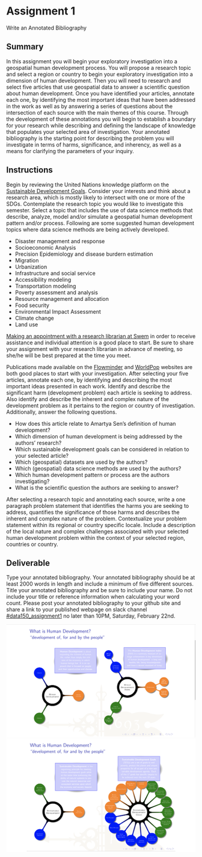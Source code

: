 # Assignment 1
Write an Annotated Bibliography

## Summary
In this assignment you will begin your exploratory investigation into a geospatial human development process.  You will propose a research topic and select a region or country to begin your exploratory investigation into a dimension of human development.  Then you will need to research and select five articles that use geospatial data to answer a scientific question about human development. Once you have identified your articles, annotate each one, by identifying the most important ideas that have been addressed in the work as well as by answering a series of questions about the intersection of each source with the main themes of this course.  Through the development of these annotations you will begin to establish a boundary for your research while describing and defining the landscape of knowledge that populates your selected area of investigation. Your annotated bibliography is the starting point for describing the problem you will investigate in terms of harms, significance, and inherency, as well as a means for clarifying the parameters of your inquiry.

## Instructions
Begin by reviewing the United Nations knowledge platform on the [Sustainable Development Goals](https://sustainabledevelopment.un.org).  Consider your interests and think about a research area, which is mostly likely to intersect with one or more of the SDGs.  Contemplate the research topic you would like to investigate this semester. Select a topic that includes the use of data science methods that describe, analyze, model and/or simulate a geospatial human development pattern and/or process.  Following are some suggested human development topics where data science methods are being actively developed.
  - Disaster management and response
  - Socioeconomic Analysis
  - Precision Epidemiology and disease burdern estimation
  - Migration
  - Urbanization
  - Infrastructure and social service
  - Accessibility modeling
  - Transportation modeling
  - Poverty assessment and analysis
  - Resource management and allocation
  - Food security
  - Environmental Impact Assessment
  - Climate change
  - Land use
  
[Making an appointment with a research librarian at Swem](https://libraries.wm.edu/appointments) in order to receive assistance and individual attention is a good place to start.  Be sure to share your assignment with your research librarian in advance of meeting, so she/he will be best prepared at the time you meet.

Publications made available on the [Flowminder](https://web.flowminder.org/work/research-innovation) and [WorldPop]( https://www.worldpop.org/publications) websites are both good places to start with your investigation.  After selecting your five articles, annotate each one, by identifying and describing the most important ideas presented in each work.  Identify and describe the significant harm (development problem) each article is seeking to address.  Also identify and describe the inherent and complex nature of the development problem as it pertains to the region or country of investigation.  Additionally, answer the following questions.
  - How does this article relate to Amartya Sen’s definition of human development?
  - Which dimension of human development is being addressed by the authors’ research?
  - Which sustainable development goals can be considered in relation to your selected article?
  - Which (geospatial) datasets are used by the authors?
  - Which (geospatial) data science methods are used by the authors?
  - Which human development pattern or process are the authors investigating?
  - What is the scientific question the authors are seeking to answer?

After selecting a research topic and annotating each source, write a one paragraph problem statement that identifies the harms you are seeking to address, quantifies the significance of those harms and describes the inherent and complex nature of the problem.  Contextualize your problem statement within its regional or country specific locale.  Include a description of the local nature and complex challenges associated with your selected human development problem within the context of your selected region, countries or country.

## Deliverable
Type your annotated bibliography.  Your annotated bibliography should be at least 2000 words in length and include a minimum of five different sources. Title your annotated bibliography and be sure to include your name.  Do not include your title or reference information when calculating your word count. Please post your annotated bibliography to your github site and share a link to your published webpage on slack channel [#data150_assignment1](https://wmdsi.slack.com/archives/CTFA0R00Y) no later than 10PM, Saturday, February 22nd.

![](hd1.png)
![](hd2.png)
